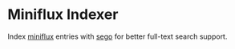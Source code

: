 # Miniflux Indexer

Index [miniflux](https://miniflux.app/) entries with [sego](https://github.com/huichen/sego/) for better 
full-text search support.
